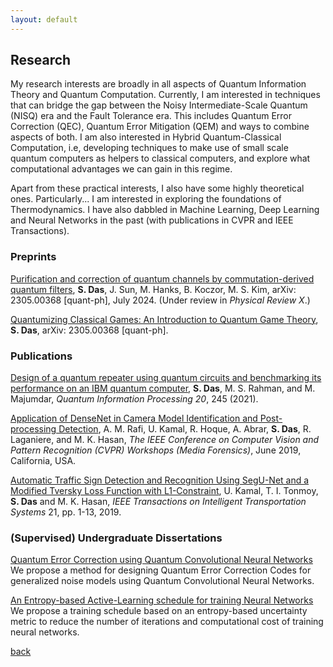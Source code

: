 ```yaml
---
layout: default
---
```


## Research

My research interests are broadly in all aspects of Quantum Information Theory and Quantum Computation. Currently, I am interested in techniques that can bridge the gap between the Noisy Intermediate-Scale Quantum (NISQ) era and the Fault Tolerance era. This includes Quantum Error Correction (QEC), Quantum Error Mitigation (QEM) and ways to combine aspects of both. I am also interested in Hybrid Quantum-Classical Computation, i.e, developing techniques to make use of small scale quantum computers as helpers to classical computers, and explore what computational advantages we can gain in this regime.

Apart from these practical interests, I also have some highly theoretical ones. Particularly... I am interested in exploring the foundations of Thermodynamics. I have also dabbled in Machine Learning, Deep Learning and Neural Networks in the past (with publications in CVPR and IEEE Transactions). 

### Preprints
[Purification and correction of quantum channels by commutation-derived quantum filters](https://arxiv.org/abs/2305.00368), **S. Das**, J. Sun, M. Hanks, B. Koczor, M. S. Kim, arXiv: 2305.00368 [quant-ph], July 2024. (Under review in *Physical Review X*.)

[Quantumizing Classical Games: An Introduction to Quantum Game Theory](https://arxiv.org/abs/2305.00368), **S. Das**, arXiv: 2305.00368 [quant-ph]. 


### Publications 
[Design of a quantum repeater using quantum circuits and benchmarking its performance on an IBM quantum computer](https://doi.org/10.1007/s11128-021-03189-8), **S. Das**, M. S. Rahman, and M. Majumdar, *Quantum Information Processing 20*, 245 (2021).

[Application  of  DenseNet  in  Camera  Model Identification  and  Post-processing  Detection](https://openaccess.thecvf.com/content_CVPRW_2019/html/Media_Forensics/Rafi_Application_of_DenseNet_in_Camera_Model_Identification_and_Post-processing_Detection_CVPRW_2019_paper.html), A. M. Rafi, U. Kamal, R. Hoque, A. Abrar, **S. Das**, R. Laganiere, and  M. K. Hasan, *The  IEEE  Conference on Computer Vision and Pattern Recognition (CVPR) Workshops (Media Forensics)*, June 2019, California, USA. 

[Automatic Traffic Sign Detection and Recognition Using SegU-Net and a Modified Tversky Loss Function with L1-Constraint](https://doi.org/10.1109/TITS.2019.2911727), U. Kamal, T. I. Tonmoy, **S. Das** and M. K. Hasan,  *IEEE Transactions on Intelligent Transportation Systems* 21, pp. 1-13, 2019.


### (Supervised) Undergraduate Dissertations
[Quantum Error Correction using Quantum Convolutional Neural Networks](http://dspace.bracu.ac.bd/xmlui/handle/10361/14966)\
We propose a method for designing Quantum Error Correction Codes for generalized noise models using  Quantum Convolutional Neural Networks. 

[An Entropy-based Active-Learning schedule for training Neural Networks](http://dspace.bracu.ac.bd/xmlui/handle/10361/14809)\
We propose a training schedule based on an entropy-based uncertainty metric to reduce the number of iterations and computational cost of training neural networks. 



[back](./)
